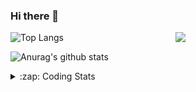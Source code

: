 ### Hi there 👋

<!--
**tao8687/tao8687** is a ✨ _special_ ✨ repository because its `README.md` (this file) appears on your GitHub profile.

Here are some ideas to get you started:

- 🔭 I’m currently working on ...
- 🌱 I’m currently learning ...
- 👯 I’m looking to collaborate on ...
- 🤔 I’m looking for help with ...
- 💬 Ask me about ...
- 📫 How to reach me: ...
- 😄 Pronouns: ...
- ⚡ Fun fact: ...
-->

<img align='right' src="https://media.giphy.com/media/M9gbBd9nbDrOTu1Mqx/giphy.gif" width="240">

  
![Top Langs](https://github-readme-stats.vercel.app/api/top-langs/?username=tao8687&layout=compact&title_color=23238E&text_color=A67D3D)

![Anurag's github stats](https://github-readme-stats.vercel.app/api?username=tao8687&show_icons=true&&text_color=A67D3D&title_color=23238E&show_icons=false&count_private=true&hide=stars)

<details>
  <summary>:zap: Coding Stats</summary>
  <br>
    
<!--START_SECTION:waka-->
![Code Time](http://img.shields.io/badge/Code%20Time-1%2C418%20hrs%2032%20mins-blue)

![Profile Views](http://img.shields.io/badge/Profile%20Views-0-blue)

**🐱 My GitHub Data** 

> 📦 1.5 MB Used in GitHub's Storage 
 > 
> 🏆 31 Contributions in the Year 2024
 > 
> 🚫 Not Opted to Hire
 > 
> 📜 50 Public Repositories 
 > 
> 🔑 23 Private Repositories 
 > 
**I'm an Early 🐤** 

```text
🌞 Morning                1266 commits        ██████████████████████░░░   86.06 % 
🌆 Daytime                84 commits          █░░░░░░░░░░░░░░░░░░░░░░░░   05.71 % 
🌃 Evening                117 commits         ██░░░░░░░░░░░░░░░░░░░░░░░   07.95 % 
🌙 Night                  4 commits           ░░░░░░░░░░░░░░░░░░░░░░░░░   00.27 % 
```
📅 **I'm Most Productive on Wednesday** 

```text
Monday                   213 commits         ████░░░░░░░░░░░░░░░░░░░░░   14.48 % 
Tuesday                  200 commits         ███░░░░░░░░░░░░░░░░░░░░░░   13.60 % 
Wednesday                264 commits         ████░░░░░░░░░░░░░░░░░░░░░   17.95 % 
Thursday                 190 commits         ███░░░░░░░░░░░░░░░░░░░░░░   12.92 % 
Friday                   207 commits         ████░░░░░░░░░░░░░░░░░░░░░   14.07 % 
Saturday                 203 commits         ███░░░░░░░░░░░░░░░░░░░░░░   13.80 % 
Sunday                   194 commits         ███░░░░░░░░░░░░░░░░░░░░░░   13.19 % 
```


📊 **This Week I Spent My Time On** 

```text
🕑︎ Time Zone: Asia/Shanghai

💬 Programming Languages: 
Other                    13 hrs 37 mins      █████████████████████░░░░   85.69 % 
CMake                    1 hr 51 mins        ███░░░░░░░░░░░░░░░░░░░░░░   11.69 % 
C++                      9 mins              ░░░░░░░░░░░░░░░░░░░░░░░░░   01.00 % 
C                        9 mins              ░░░░░░░░░░░░░░░░░░░░░░░░░   00.95 % 
Python                   6 mins              ░░░░░░░░░░░░░░░░░░░░░░░░░   00.65 % 

🔥 Editors: 
VS Code                  15 hrs 53 mins      █████████████████████████   100.00 % 

🐱‍💻 Projects: 
robot_base_src           12 hrs 3 mins       ███████████████████░░░░░░   75.83 % 
gazebo_ros_pkgs          1 hr 10 mins        ██░░░░░░░░░░░░░░░░░░░░░░░   07.44 % 
wheeltec_robot           58 mins             ██░░░░░░░░░░░░░░░░░░░░░░░   06.17 % 
gazebo-classic           23 mins             █░░░░░░░░░░░░░░░░░░░░░░░░   02.51 % 
model_editor_models      23 mins             █░░░░░░░░░░░░░░░░░░░░░░░░   02.43 % 

💻 Operating System: 
Linux                    15 hrs 53 mins      █████████████████████████   100.00 % 
```

**I Mostly Code in Python** 

```text
Python                   9 repos             ████████░░░░░░░░░░░░░░░░░   31.03 % 
C++                      7 repos             ██████░░░░░░░░░░░░░░░░░░░   24.14 % 
JavaScript               2 repos             ██░░░░░░░░░░░░░░░░░░░░░░░   06.90 % 
Batchfile                1 repo              █░░░░░░░░░░░░░░░░░░░░░░░░   03.45 % 
HTML                     1 repo              █░░░░░░░░░░░░░░░░░░░░░░░░   03.45 % 
```



**Timeline**

![Lines of Code chart](https://raw.githubusercontent.com/tao8687/tao8687/master/assets/bar_graph.png)


 Last Updated on 31/01/2024 01:09:56 UTC
<!--END_SECTION:waka-->
</details>
